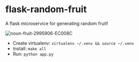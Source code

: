 # flask-random-fruit
A flask microservice for generating random fruit!

![noun-fruit-2995906-EC008C](https://user-images.githubusercontent.com/58792/159097075-0b56852e-b6ff-4708-8d27-9474e5d17be5.png)

* Create virtualenv:  `virtualenv ~/.venv && source ~/.venv`
* Install:  `make all`
* Run:  `python app.py`
